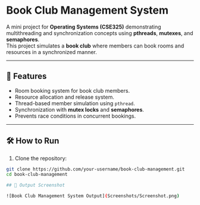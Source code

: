 # Book Club Management System

A mini project for **Operating Systems (CSE325)** demonstrating multithreading and synchronization concepts using **pthreads**, **mutexes**, and **semaphores**.  
This project simulates a **book club** where members can book rooms and resources in a synchronized manner.

---

## 📌 Features
- Room booking system for book club members.
- Resource allocation and release system.
- Thread-based member simulation using `pthread`.
- Synchronization with **mutex locks** and **semaphores**.
- Prevents race conditions in concurrent bookings.

---

## 🛠 How to Run

1. Clone the repository:
```bash
git clone https://github.com/your-username/book-club-management.git
cd book-club-management

## 📸 Output Screenshot

![Book Club Management System Output](Screenshots/Screenshot.png)

